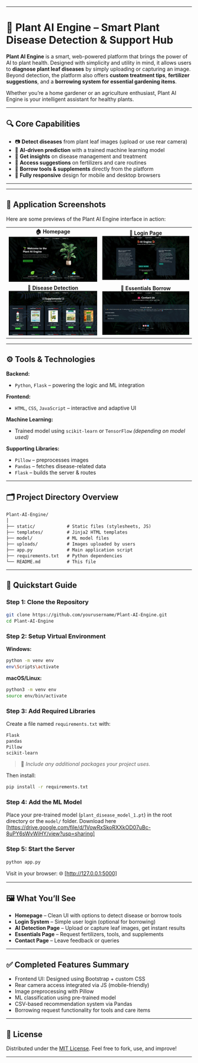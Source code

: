 
---

# 🌿 Plant AI Engine – Smart Plant Disease Detection & Support Hub

**Plant AI Engine** is a smart, web-powered platform that brings the power of AI to plant health. Designed with simplicity and utility in mind, it allows users to **diagnose plant leaf diseases** by simply uploading or capturing an image. Beyond detection, the platform also offers **custom treatment tips**, **fertilizer suggestions**, and a **borrowing system for essential gardening items**.

Whether you’re a home gardener or an agriculture enthusiast, Plant AI Engine is your intelligent assistant for healthy plants.

---

## 🔍 Core Capabilities

* 📷 **Detect diseases** from plant leaf images (upload or use rear camera)
* 🧠 **AI-driven prediction** with a trained machine learning model
* 💊 **Get insights** on disease management and treatment
* 🌱 **Access suggestions** on fertilizers and care routines
* 🧺 **Borrow tools & supplements** directly from the platform
* 📱 **Fully responsive** design for mobile and desktop browsers

---
---

## 📸 Application Screenshots

Here are some previews of the Plant AI Engine interface in action:

<table>
  <tr>
    <td align="center">
      <b>🏠 Homepage</b><br>
      <img src="https://github.com/Chatur07/Plant-AI-Engine/blob/main/demo_images/ss1.png" width="600" alt="Homepage Screenshot"/>
    </td>
    <td align="center">
      <b>🔐 Login Page</b><br>
      <img src="https://github.com/Chatur07/Plant-AI-Engine/blob/main/demo_images/ss2.png" width="600" alt="Login Page Screenshot"/>
    </td>
  </tr>
  <tr>
    <td align="center">
      <b>🤖 Disease Detection</b><br>
      <img src="https://github.com/Chatur07/Plant-AI-Engine/blob/main/demo_images/ss3.png" width="600" alt="Disease Detection Screenshot"/>
    </td>
    <td align="center">
      <b>🌿 Essentials Borrow</b><br>
      <img src="https://github.com/Chatur07/Plant-AI-Engine/blob/main/demo_images/ss4.png" width="600" alt="Borrow Essentials Screenshot"/>
    </td>
  </tr>
</table>


---


## ⚙️ Tools & Technologies

**Backend:**

* `Python`, `Flask` – powering the logic and ML integration

**Frontend:**

* `HTML`, `CSS`, `JavaScript` – interactive and adaptive UI

**Machine Learning:**

* Trained model using `scikit-learn` or `TensorFlow` *(depending on model used)*

**Supporting Libraries:**

* `Pillow` – preprocesses images
* `Pandas` – fetches disease-related data
* `Flask` – builds the server & routes

---

## 🗂️ Project Directory Overview

```
Plant-AI-Engine/
│
├── static/            # Static files (stylesheets, JS)
├── templates/         # Jinja2 HTML templates
├── model/             # ML model files
├── uploads/           # Images uploaded by users
├── app.py             # Main application script
├── requirements.txt   # Python dependencies
└── README.md          # This file
```

---

## 🚀 Quickstart Guide

### Step 1: Clone the Repository

```bash
git clone https://github.com/yourusername/Plant-AI-Engine.git
cd Plant-AI-Engine
```

### Step 2: Setup Virtual Environment

**Windows:**

```bash
python -m venv env
env\Scripts\activate
```

**macOS/Linux:**

```bash
python3 -m venv env
source env/bin/activate
```

### Step 3: Add Required Libraries

Create a file named `requirements.txt` with:

```
Flask
pandas
Pillow
scikit-learn
```

> 🧠 *Include any additional packages your project uses.*

Then install:

```bash
pip install -r requirements.txt
```

### Step 4: Add the ML Model

Place your pre-trained model (`plant_disease_model_1.pt`) in the root directory or the `model/` folder.
Download here [https://drive.google.com/file/d/1VowRxSkoRXXkOD07uBc-8uPY6sWvWiHY/view?usp=sharing]

### Step 5: Start the Server

```bash
python app.py
```

Visit in your browser:
🌐 [http://127.0.0.1:5000]

---

## 🖼️ What You’ll See

* **Homepage** – Clean UI with options to detect disease or borrow tools
* **Login System** – Simple user login (optional for borrowing)
* **AI Detection Page** – Upload or capture leaf images, get instant results
* **Essentials Page** – Request fertilizers, tools, and supplements
* **Contact Page** – Leave feedback or queries

---

## ✅ Completed Features Summary

* Frontend UI: Designed using Bootstrap + custom CSS
* Rear camera access integrated via JS (mobile-friendly)
* Image preprocessing with Pillow
* ML classification using pre-trained model
* CSV-based recommendation system via Pandas
* Borrowing request functionality for tools and care items

---

## 📄 License

Distributed under the [MIT License](LICENSE).
Feel free to fork, use, and improve!

---


